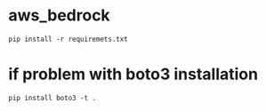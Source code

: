 # aws_bedrock
`pip install -r requiremets.txt`
# if problem with boto3 installation
`pip install boto3 -t .`